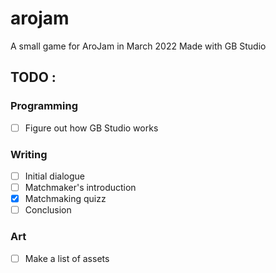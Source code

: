 # arojam
A small game for AroJam in March 2022
Made with GB Studio

## TODO :
### Programming
- [ ] Figure out how GB Studio works

### Writing
- [ ] Initial dialogue
- [ ] Matchmaker's introduction
- [x] Matchmaking quizz
- [ ] Conclusion

### Art
- [ ] Make a list of assets

